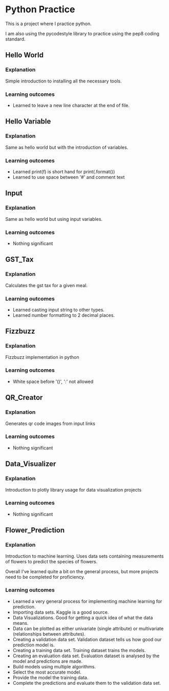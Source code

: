 # Python Practice

This is a project where I practice python.

I am also using the pycodestyle library to practice using the pep8 coding standard.

## Hello World
### Explanation
Simple introduction to installing all the necessary tools.

### Learning outcomes

* Learned to leave a new line character at the end of file.

## Hello Variable
### Explanation

Same as hello world but with the introduction of variables.

### Learning outcomes

* Learned print(f) is short hand for print(.format())
* Learned to use space between '#' and comment text

## Input
### Explanation

Same as hello world but using input variables.

### Learning outcomes

* Nothing significant

## GST_Tax
### Explanation

Calculates the gst tax for a given meal.

### Learning outcomes

* Learned casting input string to other types.
* Learned number formatting to 2 decimal places.

## Fizzbuzz
### Explanation

Fizzbuzz implementation in python

### Learning outcomes

* White space before '()', ':' not allowed

## QR_Creator
### Explanation

Generates qr code images from input links

### Learning outcomes

* Nothing significant

## Data_Visualizer
### Explanation

Introduction to plotly library usage for data visualization projects

### Learning outcomes

* Nothing significant

## Flower_Prediction
### Explanation

Introduction to machine learning. Uses data sets containing measurements of flowers to predict the species of flowers.

Overall I've learned quite a bit on the general process, but more projects need to be completed for proficiency.

### Learning outcomes

* Learned a very general process for implementing machine learning for prediction.
* Importing data sets. Kaggle is a good source.
* Data Visualizations. Good for getting a quick idea of what the data means.
* Data can be plotted as either univariate (single attribute) or multivariate (relationships between attributes).
* Creating a validation data set. Validation dataset tells us how good our prediction model is.
* Creating a training data set. Training dataset trains the models.
* Creating an evaluation data set. Evaluation dataset is analysed by the model and predictions are made.
* Build models using multiple algorithms.
* Select the most accurate model.
* Provide the model the training data.
* Complete the predictions and evaluate them to the validation data set.
